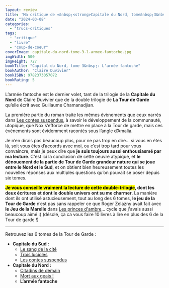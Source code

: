 ```yaml
---
layout: review
title: 'Ma critique de «&nbsp;<strong>Capitale du Nord, tome&nbsp;3&nbsp;: L’armée fantoche</strong>&nbsp;» de <em>Claire Duviver</em>'
date: "2024-03-08"
categories: 
  - "trucs-critiques"
tags: 
  - "critique"
  - "livre"
  - "coup-de-coeur"
coverImage: capitale-du-nord-tome-3-l-armee-fantoche.jpg
imgWidth: 500
imgHeight: 727
bookTitle: "Capital du Nord, tome 3&nbsp;: L'armée fantoche"
bookAuthor: "Claire Duvivier"
bookISBN: 9782373057072        
bookRating: 5
---
```


L’armée fantoche est le dernier volet, tant de la trilogie de la <strong>Capitale du Nord</strong> de Claire Duvivier que de la double trilogie de <strong>La Tour de Garde</strong> qu’elle écrit avec Guillaume Chamanadjian.

La première partie du roman traite les mêmes évènements que ceux narrés dans <a href="/2024/02/ma-critique-de-capitale-du-sud-tome-3-les-contes-suspendus-de-guillaume-chamanadjian/">Les contes suspendus</a>, à savoir le développement de la communauté, utopique, que Nox s’efforce de mettre en place à la Tour de garde, mais ces évènements sont évidemment racontés sous l’angle d’Amalia.

Je n’en dirais pas beaucoup plus, pour ne pas trop en dire... si vous en êtes là, soit vous êtes d’accords avec moi, ou c’est trop tard pour vous convaincre, mais je peux dire que <strong>je suis toujours aussi enthousiasmé par ma lecture</strong>. C'est ici la conclusion de cette oeuvre atypique, et <strong>le dénouement de la partie de Tour de Garde grandeur nature qui se joue entre le Nord et le Sud</strong>, et on obtient bien heureusement toutes les nouvelles réponses aux multiples questions qu’on pouvait se poser depuis six tomes.

<strong><mark>Je vous conseille vraiment la lecture de cette double-trilogie</mark>, dont les deux écritures et dont le double univers ont su me charmer</strong>. La manière dont ils ont utilisé astucieusement, tout au long des 6 tomes, <strong>le jeu de la Tour de Garde</strong> n’est pas sans rappeler ce que Roger Zelazny avait fait avec <strong>le Jeu de la Marelle</strong> dans <a href="/2020/08/les-princes-dambre-de-roger-zelazny/">Les princes d'ambre</a>... cycle que j'avais aussi beaucoup aimé :) (désolé, ça ca vous faire 10 livres à lire en plus des 6 de la Tour de garde&nbsp;!)

* * *

Retrouvez les 6 tomes de la Tour de Garde&nbsp;:
<ul>
  <li>
    <strong>Capitale du Sud&nbsp;:</strong>
    <ul>
      <li><a href="/2022/02/ma-critique-de-le-sang-de-la-cite-capitale-du-sud-de-guillaume-chamanadjian/">Le sang de la cité</a></li>
      <li><a href="/2024/01/ma-critique-de-capitale-du-sud-tome-2-trois-lucioles-de-guillaume-chamanadjian/">Trois lucioles</a></li>
      <li><a href="/2024/02/ma-critique-de-capitale-du-sud-tome-3-les-contes-suspendus-de-guillaume-chamanadjian/">Les contes suspendus</a></li>
    </ul>
  </li>
  <li>
    <strong>Capitale du Nord&nbsp;:</strong>
    <ul>
      <li><a href="/2023/11/ma-critique-de-capital-du-nord-tome-1-citadins-de-demain-de-claire-duviver/">Citadins de demain</a></li>
      <li><a href="/2024/01/ma-critique-de-capitale-du-nord-tome-2-mort-au-geais-de-claire-duvivier/">Mort aux geais&nbsp;!</a></li>
      <li><strong>L’armée fantoche</strong></li>
    </ul>
  </li>
</ul>
